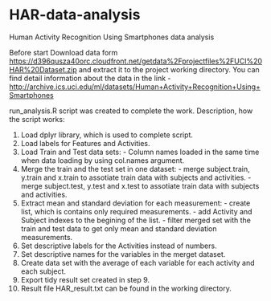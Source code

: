 # HAR-data-analysis
Human Activity Recognition Using Smartphones data analysis

Before start Download data form https://d396qusza40orc.cloudfront.net/getdata%2Fprojectfiles%2FUCI%20HAR%20Dataset.zip and extract it to the project working directory.
You can find detail information about the data in the link - http://archive.ics.uci.edu/ml/datasets/Human+Activity+Recognition+Using+Smartphones

run_analysis.R script was created to complete the work.
Description, how the script works:

 1. Load dplyr library, which is used to complete script.
 2. Load labels for Features and Activities.
 3. Load Train and Test data sets:
        - Column names loaded in the same time when data loading by using col.names argument.
 5. Merge the train and the test set in one dataset:
        - merge subject.train, y.train and x.train to assotiate train data with subjects and activities.
        - merge subject.test, y.test and x.test to assotiate train data with subjects and activities.
 6. Extract mean and standard deviation for each measurement:
        - create list, which is contains only required measurements.
        - add Activity and Subject indexes to the begining of the list.
        - filter merged set with the train and test data to get only mean and standard deviation measurements.
 7. Set descriptive labels for the Activities instead of numbers.
 8. Set descriptive names for the variables in the merget dataset.
 9. Create data set with the average of each variable for each activity and each subject.
 10. Export tidy result set created in step 9.
 11. Result file HAR_result.txt can be found in the working directory.

